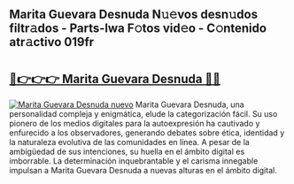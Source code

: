 ## Marita Guevara Desnuda N𝚞𝚎vos desn𝚞dos filtr𝚊dos - Parts-lwa F𝚘tos vid𝚎o - C𝚘ntenido atr𝚊ctivo 019fr

# <h2><a href="http://mbafo71.tromn.icu/?c=Marita+Guevara+Desnuda">🔗👉👉👉 Marita Guevara Desnuda 🔗🔗</a></h2>

[![Marita Guevara Desnuda nuevo](https://i.imgur.com/pEAQMta.gif)](http://mbafo71.tromn.icu/?c=Marita+Guevara+Desnuda)
Marita Guevara Desnuda, una personalidad compleja y enigmática, elude la categorización fácil. Su uso pionero de los medios digitales para la autoexpresión ha cautivado y enfurecido a los observadores, generando debates sobre ética, identidad y la naturaleza evolutiva de las comunidades en línea. A pesar de la ambigüedad de sus intenciones, su huella en el ámbito digital es imborrable. La determinación inquebrantable y el carisma innegable impulsan a Marita Guevara Desnuda a nuevas alturas en el ámbito digital.
